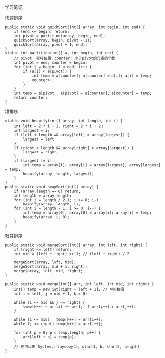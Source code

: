 学习笔记

快速排序

    public static void quickSort(int[] array, int begin, int end) {
        if (end <= begin) return;
        int pivot = partition(array, begin, end);
        quickSort(array, begin, pivot - 1);
        quickSort(array, pivot + 1, end);
    }
    static int partition(int[] a, int begin, int end) {
        // pivot: 标杆位置，counter: 小于pivot的元素的个数
        int pivot = end, counter = begin;
        for (int i = begin; i < end; i++) {
            if (a[i] < a[pivot]) {
                int temp = a[counter]; a[counter] = a[i]; a[i] = temp;
                counter++;
            }
        }
        int temp = a[pivot]; a[pivot] = a[counter]; a[counter] = temp;
        return counter;
    }

堆排序

    static void heapify(int[] array, int length, int i) {
        int left = 2 * i + 1, right = 2 * i + 2；
        int largest = i;
        if (left < length && array[left] > array[largest]) {
            largest = left;
        }
        if (right < length && array[right] > array[largest]) {
            largest = right;
        }
        if (largest != i) {
            int temp = array[i]; array[i] = array[largest]; array[largest] = temp;
            heapify(array, length, largest);
        }
    }
    public static void heapSort(int[] array) {
        if (array.length == 0) return;
        int length = array.length;
        for (int i = length / 2-1; i >= 0; i-) 
            heapify(array, length, i);
        for (int i = length - 1; i >= 0; i--) {
            int temp = array[0]; array[0] = array[i]; array[i] = temp;
            heapify(array, i, 0);
        }
    }
    
归并排序

    public static void mergeSort(int[] array, int left, int right) {
        if (right <= left) return;
        int mid = (left + right) >> 1; // (left + right) / 2
    
        mergeSort(array, left, mid);
        mergeSort(array, mid + 1, right);
        merge(array, left, mid, right);
    }
    
    public static void merge(int[] arr, int left, int mid, int right) {
        int[] temp = new int[right - left + 1]; // 中间数组
        int i = left, j = mid + 1, k = 0;

        while (i <= mid && j <= right) {
            temp[k++] = arr[i] <= arr[j] ? arr[i++] : arr[j++];
        }

        while (i <= mid)   temp[k++] = arr[i++];
        while (j <= right) temp[k++] = arr[j++];

        for (int p = 0; p < temp.length; p++) {
            arr[left + p] = temp[p];
        }
        // 也可以用 System.arraycopy(a, start1, b, start2, length)
    }
